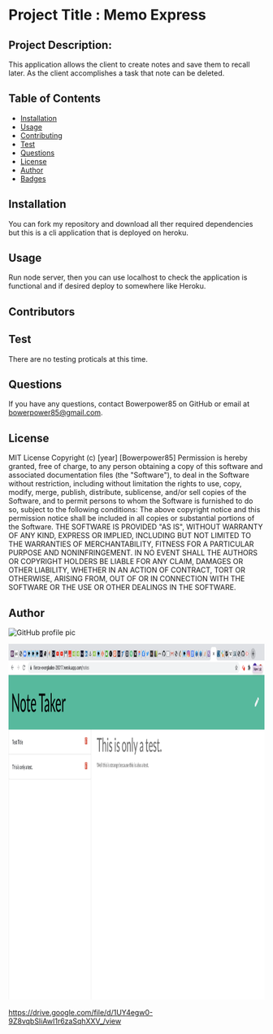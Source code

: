 
  # Project Title : Memo Express
  ## Project Description:
  This application allows the client to create notes and save them to recall later. As the client accomplishes a task that note can be deleted.

  ## Table of Contents
  * [Installation](#installation)
  * [Usage](#usage)
  * [Contributing](#contributing)
  * [Test](#test)
  * [Questions](#questions)
  * [License](#license)
  * [Author](#Author)
  * [Badges](#badges)
  ## Installation
  You can fork my repository and download all ther required dependencies but this is a cli application that is deployed on heroku.
  ## Usage
  Run node server, then you can use localhost to check the application is functional and if desired deploy to somewhere like Heroku.
  ## Contributors
  
  ## Test
  There are no testing proticals at this time.
  ## Questions
  If you have any questions, contact Bowerpower85 on GitHub or email at bowerpower85@gmail.com.
  ## License
  MIT License 
  Copyright (c) [year] [Bowerpower85]
  Permission is hereby granted, free of charge, to any person obtaining a copy
  of this software and associated documentation files (the "Software"), to deal
  in the Software without restriction, including without limitation the rights
  to use, copy, modify, merge, publish, distribute, sublicense, and/or sell
  copies of the Software, and to permit persons to whom the Software is
  furnished to do so, subject to the following conditions:
  The above copyright notice and this permission notice shall be included in all
  copies or substantial portions of the Software.
  THE SOFTWARE IS PROVIDED "AS IS", WITHOUT WARRANTY OF ANY KIND, EXPRESS OR
  IMPLIED, INCLUDING BUT NOT LIMITED TO THE WARRANTIES OF MERCHANTABILITY,
  FITNESS FOR A PARTICULAR PURPOSE AND NONINFRINGEMENT. IN NO EVENT SHALL THE
  AUTHORS OR COPYRIGHT HOLDERS BE LIABLE FOR ANY CLAIM, DAMAGES OR OTHER
  LIABILITY, WHETHER IN AN ACTION OF CONTRACT, TORT OR OTHERWISE, ARISING FROM,
  OUT OF OR IN CONNECTION WITH THE SOFTWARE OR THE USE OR OTHER DEALINGS IN THE
  SOFTWARE.
  ## Author
  ![GitHub profile pic](https://avatars0.githubusercontent.com/u/56975398?v=4)
  
  <img src="public/assets/MemoExpress.png" height="700px" width="800px">
  
  https://drive.google.com/file/d/1UY4egw0-9Z8vqbSIiAwI1r6zaSqhXXV_/view
